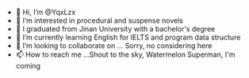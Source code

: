 - 👋 Hi, I’m @YqxLzx
- 👀 I‘m interested in procedural and suspense novels
- 🏫 I graduated from Jinan University with a bachelor's degree
- 🌱 I’m currently learning English for IELTS and program data structure 
- 💞️ I’m looking to collaborate on ... Sorry, no considering here 
- 📫 How to reach me ...Shout to the sky, Watermelon Superman, I'm coming 

<!---
YqxLzx/YqxLzx is a ✨ special ✨ repository because its `README.md` (this file) appears on your GitHub profile.
You can click the Preview link to take a look at your changes.
--->
